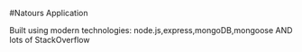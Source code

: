 #Natours Application

Built using modern technologies: node.js,express,mongoDB,mongoose AND lots of StackOverflow

